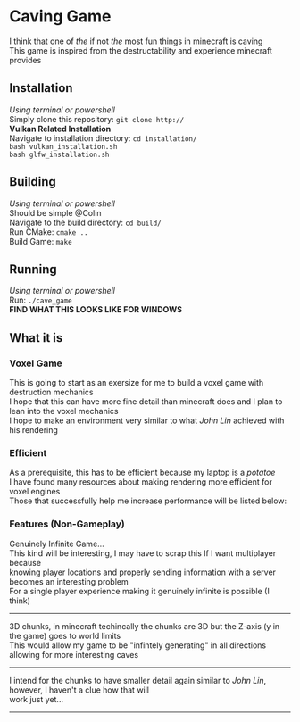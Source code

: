 # Caving Game
I think that one of *the* if not *the* most fun things in minecraft is caving </br>
This game is inspired from the destructability and experience minecraft provides </br>

## Installation
*Using terminal or powershell* </br>
Simply clone this repository: `git clone http://` </br>
**Vulkan Related Installation** </br>
Navigate to installation directory: `cd installation/` </br>
`bash vulkan_installation.sh` </br>
`bash glfw_installation.sh` </br>

## Building
*Using terminal or powershell* </br>
Should be simple @Colin </br>
Navigate to the build directory: `cd build/` </br>
Run CMake: `cmake ..` </br>
Build Game: `make` </br>

## Running
*Using terminal or powershell* </br>
Run: `./cave_game` </br>
**FIND WHAT THIS LOOKS LIKE FOR WINDOWS** </br>

## What it is
### Voxel Game
This is going to start as an exersize for me to build a voxel game with destruction mechanics </br>
I hope that this can have more fine detail than minecraft does and I plan to lean into the voxel mechanics </br>
I hope to make an environment very similar to what *John Lin* achieved with his rendering </br>
### Efficient
As a prerequisite, this has to be efficient because my laptop is a *potatoe* </br>
I have found many resources about making rendering more efficient for voxel engines </br>
Those that successfully help me increase performance will be listed below: </br>

### Features (Non-Gameplay)
Genuinely Infinite Game... </br>
This kind will be interesting, I may have to scrap this If I want multiplayer because </br>
knowing player locations and properly sending information with a server becomes an interesting problem </br>
For a single player experience making it genuinely infinite is possible (I think) </br>

---------------------------------------------------------------------------------------------------------------------------------------

3D chunks, in minecraft techincally the chunks are 3D but the Z-axis (y in the game) goes to world limits </br>
This would allow my game to be "infintely generating" in all directions allowing for more interesting caves </br>

---------------------------------------------------------------------------------------------------------------------------------------

I intend for the chunks to have smaller detail again similar to *John Lin*, however, I haven't a clue how that will </br>
work just yet... </br>

---------------------------------------------------------------------------------------------------------------------------------------
